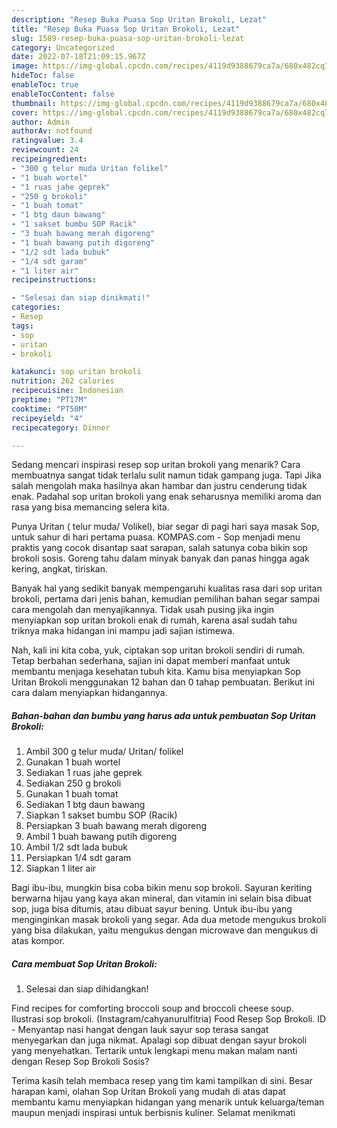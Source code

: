```yaml
---
description: "Resep Buka Puasa Sop Uritan Brokoli, Lezat"
title: "Resep Buka Puasa Sop Uritan Brokoli, Lezat"
slug: 1589-resep-buka-puasa-sop-uritan-brokoli-lezat
category: Uncategorized
date: 2022-07-18T21:09:15.967Z
image: https://img-global.cpcdn.com/recipes/4119d9388679ca7a/680x482cq70/sop-uritan-brokoli-foto-resep-utama.jpg
hideToc: false
enableToc: true
enableTocContent: false
thumbnail: https://img-global.cpcdn.com/recipes/4119d9388679ca7a/680x482cq70/sop-uritan-brokoli-foto-resep-utama.jpg
cover: https://img-global.cpcdn.com/recipes/4119d9388679ca7a/680x482cq70/sop-uritan-brokoli-foto-resep-utama.jpg
author: Admin
authorAv: notfound
ratingvalue: 3.4
reviewcount: 24
recipeingredient:
- "300 g telur muda Uritan folikel"
- "1 buah wortel"
- "1 ruas jahe geprek"
- "250 g brokoli"
- "1 buah tomat"
- "1 btg daun bawang"
- "1 sakset bumbu SOP Racik"
- "3 buah bawang merah digoreng"
- "1 buah bawang putih digoreng"
- "1/2 sdt lada bubuk"
- "1/4 sdt garam"
- "1 liter air"
recipeinstructions:

- "Selesai dan siap dinikmati!"
categories:
- Resep
tags:
- sop
- uritan
- brokoli

katakunci: sop uritan brokoli 
nutrition: 262 calories
recipecuisine: Indonesian
preptime: "PT17M"
cooktime: "PT50M"
recipeyield: "4"
recipecategory: Dinner

---
```



Sedang mencari inspirasi resep sop uritan brokoli yang menarik? Cara membuatnya sangat tidak terlalu sulit namun tidak gampang juga. Tapi Jika salah mengolah maka hasilnya akan hambar dan justru cenderung tidak enak. Padahal sop uritan brokoli yang enak seharusnya memiliki aroma dan rasa yang bisa memancing selera kita.


Punya Uritan ( telur muda/ Volikel), biar segar di pagi hari saya masak Sop, untuk sahur di hari pertama puasa. KOMPAS.com - Sop menjadi menu praktis yang cocok disantap saat sarapan, salah satunya coba bikin sop brokoli sosis. Goreng tahu dalam minyak banyak dan panas hingga agak kering, angkat, tiriskan.

Banyak hal yang sedikit banyak mempengaruhi kualitas rasa dari sop uritan brokoli, pertama dari jenis bahan, kemudian pemilihan bahan segar sampai cara mengolah dan menyajikannya. Tidak usah pusing jika ingin menyiapkan sop uritan brokoli enak di rumah, karena asal sudah tahu triknya maka hidangan ini mampu jadi sajian istimewa.


Nah, kali ini kita coba, yuk, ciptakan sop uritan brokoli sendiri di rumah. Tetap berbahan sederhana, sajian ini dapat memberi manfaat untuk membantu menjaga kesehatan tubuh kita. Kamu bisa menyiapkan Sop Uritan Brokoli menggunakan 12 bahan dan 0 tahap pembuatan. Berikut ini cara dalam menyiapkan hidangannya.

<!--inarticleads1-->

##### Bahan-bahan dan bumbu yang harus ada untuk pembuatan Sop Uritan Brokoli:

1. Ambil 300 g telur muda/ Uritan/ folikel
1. Gunakan 1 buah wortel
1. Sediakan 1 ruas jahe geprek
1. Sediakan 250 g brokoli
1. Gunakan 1 buah tomat
1. Sediakan 1 btg daun bawang
1. Siapkan 1 sakset bumbu SOP (Racik)
1. Persiapkan 3 buah bawang merah digoreng
1. Ambil 1 buah bawang putih digoreng
1. Ambil 1/2 sdt lada bubuk
1. Persiapkan 1/4 sdt garam
1. Siapkan 1 liter air


Bagi ibu-ibu, mungkin bisa coba bikin menu sop brokoli. Sayuran keriting berwarna hijau yang kaya akan mineral, dan vitamin ini selain bisa dibuat sop, juga bisa ditumis, atau dibuat sayur bening. Untuk ibu-ibu yang menginginkan masak brokoli yang segar. Ada dua metode mengukus brokoli yang bisa dilakukan, yaitu mengukus dengan microwave dan mengukus di atas kompor. 

<!--inarticleads2-->

##### Cara membuat Sop Uritan Brokoli:


1. Selesai dan siap dihidangkan!

Find recipes for comforting broccoli soup and broccoli cheese soup. Ilustrasi sop brokoli. (Instagram/cahyanurulfitria) Food Resep Sop Brokoli. ID - Menyantap nasi hangat dengan lauk sayur sop terasa sangat menyegarkan dan juga nikmat. Apalagi sop dibuat dengan sayur brokoli yang menyehatkan. Tertarik untuk lengkapi menu makan malam nanti dengan Resep Sop Brokoli Sosis? 

Terima kasih telah membaca resep yang tim kami tampilkan di sini. Besar harapan kami, olahan Sop Uritan Brokoli yang mudah di atas dapat membantu kamu menyiapkan hidangan yang menarik untuk keluarga/teman maupun menjadi inspirasi untuk berbisnis kuliner. Selamat menikmati
